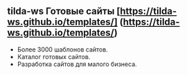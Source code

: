 ## tilda-ws Готовые сайты [https://tilda-ws.github.io/templates/] (https://tilda-ws.github.io/templates/)

- Более 3000 шаблонов сайтов.
- Каталог готовых сайтов. 
- Разработка сайтов для малого бизнеса. 
